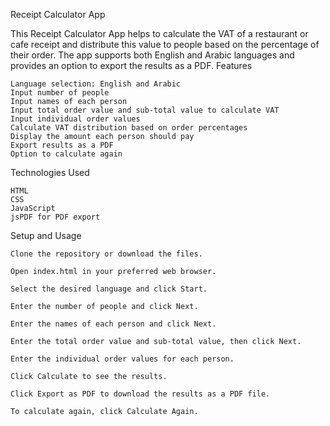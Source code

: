Receipt Calculator App

This Receipt Calculator App helps to calculate the VAT of a restaurant or cafe receipt and distribute this value to people based on the percentage of their order. The app supports both English and Arabic languages and provides an option to export the results as a PDF.
Features

    Language selection: English and Arabic
    Input number of people
    Input names of each person
    Input total order value and sub-total value to calculate VAT
    Input individual order values
    Calculate VAT distribution based on order percentages
    Display the amount each person should pay
    Export results as a PDF
    Option to calculate again

Technologies Used

    HTML
    CSS
    JavaScript
    jsPDF for PDF export

Setup and Usage

    Clone the repository or download the files.

    Open index.html in your preferred web browser.

    Select the desired language and click Start.

    Enter the number of people and click Next.

    Enter the names of each person and click Next.

    Enter the total order value and sub-total value, then click Next.

    Enter the individual order values for each person.

    Click Calculate to see the results.

    Click Export as PDF to download the results as a PDF file.

    To calculate again, click Calculate Again.
